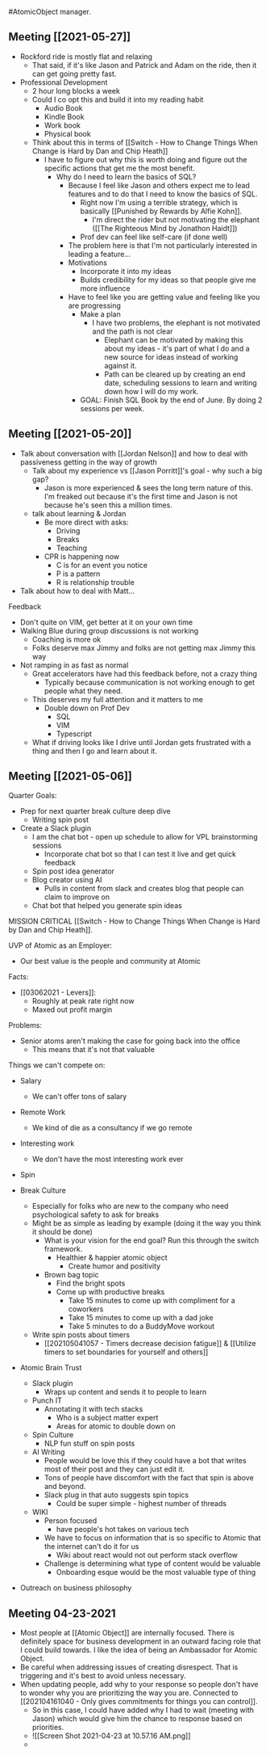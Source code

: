 #AtomicObject manager. 

## Meeting [[2021-05-27]]

- Rockford ride is mostly flat and relaxing
	- That said, if it's like Jason and Patrick and Adam on the ride, then it can get going pretty fast. 
- Professional Development
	- 2 hour long blocks a week
	- Could I co opt this and build it into my reading habit
		- Audio Book
		- Kindle Book
		- Work book
		- Physical book
	- Think about this in terms of [[Switch - How to Change Things When Change is Hard by Dan and Chip Heath]]
		- I have to figure out why this is worth doing and figure out the specific actions that get me the most benefit. 
			- Why do I need to learn the basics of SQL? 
				- Because I feel like Jason and others expect me to lead features and to do that I need to know the basics of SQL. 
					- Right now I'm using a terrible strategy, which is basically [[Punished by Rewards by Alfie Kohn]]. 
						- I'm direct the rider but not motivating the elephant ([[The Righteous Mind by Jonathon Haidt]])
					- Prof dev can feel like self-care (if done well)
				- The problem here is that I'm not particularly interested in leading a feature... 
				- Motivations
					- Incorporate it into my ideas
					- Builds credibility for my ideas so that people give me more influence
				- Have to feel like you are getting value and feeling like you are progressing
					- Make a plan
						- I have two problems, the elephant is not motivated and the path is not clear
							- Elephant can be motivated by making this about my ideas - it's part of what I do and a new source for ideas instead of working against it. 
							- Path can be cleared up by creating an end date, scheduling sessions to learn and writing down how I will do my work. 
					- GOAL: Finish SQL Book by the end of June. By doing 2 sessions per week. 

## Meeting [[2021-05-20]]

- Talk about conversation with [[Jordan Nelson]] and how to deal with passiveness getting in the way of growth
	- Talk about my experience vs [[Jason Porritt]]'s goal - why such a big gap?
		- Jason is more experienced & sees the long term nature of this. I'm freaked out because it's the first time and Jason is not because he's seen this a million times. 
	- talk about learning & Jordan
		- Be more direct with asks:
			- Driving
			- Breaks
			- Teaching
		- CPR is happening now
			- C is for an event you notice
			- P is a pattern 
			- R is relationship trouble
- Talk about how to deal with Matt...

Feedback
- Don't quite on VIM, get better at it on your own time
- Walking Blue during group discussions is not working
	- Coaching is more ok
	- Folks deserve max Jimmy and folks are not getting max Jimmy this way
- Not ramping in as fast as normal
	- Great accelerators have had this feedback before, not a crazy thing
		- Typically because communication is not working enough to get people what they need. 
	- This deserves my full attention and it matters to me
		- Double down on Prof Dev
			- SQL
			- VIM
			- Typescript
	- What if driving looks like I drive until Jordan gets frustrated with a thing and then I go and learn about it. 


## Meeting [[2021-05-06]]

Quarter Goals: 
- Prep for next quarter break culture deep dive
	- Writing spin post
- Create a Slack plugin
	- I am the chat bot - open up schedule to allow for VPL brainstorming sessions
		- Incorporate chat bot so that I can test it live and get quick feedback
	- Spin post idea generator
	- Blog creator using AI
		- Pulls in content from slack and creates blog that people can claim to improve on
	- Chat bot that helped you generate spin ideas

MISSION CRITICAL [[Switch - How to Change Things When Change is Hard by Dan and Chip Heath]].

UVP of Atomic as an Employer: 
- Our best value is the people and community at Atomic


Facts:
- [[03062021 - Levers]]:
	- Roughly at peak rate right now
	- Maxed out profit margin


Problems:
- Senior atoms aren't making the case for going back into the office
	- This means that it's not that valuable


Things we can't compete on:
- Salary
	- We can't offer tons of salary 
- Remote Work
	- We kind of die as a consultancy if we go remote
- Interesting work
	- We don't have the most interesting work ever

- Spin
- Break Culture
	- Especially for folks who are new to the company who need psychological safety to ask for breaks
	- Might be as simple as leading by example (doing it the way you think it should be done)
		- What is your vision for the end goal? Run this through the switch framework. 
			- Healthier & happier atomic object
				- Create humor and positivity
		- Brown bag topic
			- Find the bright spots
			- Come up with productive breaks
				- Take 15 minutes to come up with compliment for a coworkers
				- Take 15 minutes to come up with a dad joke
				- Take 5 minutes to do a BuddyMove workout
	- Write spin posts about timers
		- [[202105041057 - Timers decrease decision fatigue]] & [[Utilize timers to set boundaries for yourself and others]]
- Atomic Brain Trust
	- Slack plugin
		- Wraps up content and sends it to people to learn
	- Punch IT
		- Annotating it with tech stacks
			- Who is a subject matter expert
			- Areas for atomic to double down on
	- Spin Culture
		- NLP fun stuff on spin posts
	- AI Writing
		- People would be love this if they could have a bot that writes most of their post and they can just edit it. 
		- Tons of people have discomfort with the fact that spin is above and beyond. 
		- Slack plug in that auto suggests spin topics
			- Could be super simple - highest number of threads 
	- WIKI
		- Person focused
			- have people's hot takes on various tech
		- We have to focus on information that is so specific to Atomic that the internet can't do it for us
			- Wiki about react would not out perform stack overflow
		- Challenge is determining what type of content would be valuable
			- Onboarding esque would be the most valuable type of thing
- Outreach on business philosophy

## Meeting 04-23-2021

- Most people at [[Atomic Object]] are internally focused. There is definitely space for business development in an outward facing role that I could build towards. I like the idea of being an Ambassador for Atomic Object. 
- Be careful when addressing issues of creating disrespect. That is triggering and it's best to avoid unless necessary.
- When updating people, add why to your response so people don't have to wonder why you are prioritizing the way you are. Connected to [[202104161040 - Only gives commitments for things you can control]]. 
	- So in this case, I could have added why I had to wait (meeting with Jason) which would give him the chance to response based on priorities.
	- ![[Screen Shot 2021-04-23 at 10.57.16 AM.png]]
	- 